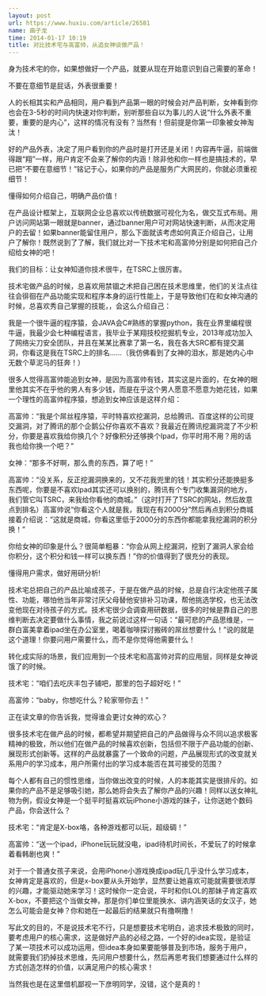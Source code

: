 ```yaml
---
layout: post
url: https://www.huxiu.com/article/26581
name: 曲子龙
time: 2014-01-17 10:19
title: 对比技术宅与高富帅，从追女神谈做产品！
---
```

身为技术宅的你，如果想做好一个产品，就要从现在开始意识到自己需要的革命！

不要在意细节是屁话，外表很重要！

人的长相其实和产品相同，用户看到产品第一眼的时候会对产品判断，女神看到你也会在3-5秒的时间内快速对你判断，别听那些自以为事儿的人说“什么外表不重要，重要的是内心”，这样的情况有没有？当然有！但前提是你第一印象被女神淘汰！

好的产品外表，决定了用户看到你的产品时是打开还是关闭！内容再牛逼，前端做得跟“翔”一样，用户肯定不会来了解你的内涵！除非他和你一样也是搞技术的，早已把“不要在意细节！”铭记于心，如果你的产品是服务广大网民的，你就必须重视细节！

懂得如何介绍自己，明确产品价值！

在产品设计框架上，互联网企业总喜欢以传统数据可视化为名，做交互式布局。用户访问网站第一眼就是banner，通过banner用户可对网站快速判断，从而决定用户的去留！如果banner能留住用户，那么下面就该考虑如何真正介绍自己，让用户了解你！既然说到了了解，我们就比对一下技术宅和高富帅分别是如何把自己介绍给女神的吧！

我们的目标：让女神知道你技术很牛，在TSRC上很厉害。

技术宅做产品的时候，总喜欢用禁锢之术把自己困在技术思维里，他们的关注点往往会徘徊在产品功能实现和程序本身的运行性能上，于是导致他们在和女神沟通的时候，总喜欢秀自己掌握的技能，，会这么介绍自己：

我是一个很牛逼的程序猿，会JAVA会C#熟练的掌握python，我在业界里编程很牛逼，我最少会七种编程语言，我毕业于某翔技校挖掘机专业，2013年成功加入了网络尖刀安全团队，并且在某某比赛拿了第一名，我在各大SRC都有提交漏洞，你看这是我在TSRC上的排名……（我仿佛看到了女神的泪水，那是她内心中无数个草泥马的狂奔！）

很多人觉得高富帅能追到女神，是因为高富帅有钱，其实这是片面的，在女神的眼里他其实不在乎他的男人有多少钱，而是在乎这个男人愿意不愿意为她花钱，如果一个理性的高富帅程序猿，想追到女神应该是这样介绍：

高富帅：“我是个屌丝程序猿，平时特喜欢挖漏洞，总给腾讯、百度这样的公司提交漏洞，对了腾讯的那个企鹅公仔你喜欢不喜欢？我最近在腾讯挖漏洞混了不少积分，你要是喜欢我给你换几个？好像积分还够换个Ipad，你平时用不用？用的话我也给你换一个吧？”

女神：“那多不好啊，那么贵的东西，算了吧！”

高富帅：“没关系，反正挖漏洞换来的，又不花我兜里的钱！其实积分还能换挺多东西呢，你要是不喜欢Ipad其实还可以换别的，腾讯有个专门收集漏洞的地方，我们管它叫TSRC，来我给你看他的商城。”（这时打开了TSRC的网站，然后故意点到排名）高富帅说“你看这个人就是我，我现在有2000分”然后再点到积分商城接着介绍说：“这就是商城，你看这里低于2000分的东西你都能拿我挖漏洞的积分换！”

你给女神的印象是什么？很简单粗暴：“你会从网上挖漏洞，挖到了漏洞人家会给你积分，这个积分和钱一样可以换东西！”你的价值得到了很充分的表现。

懂得用户需求，做好用研分析!

技术宅总把自己的产品比喻成孩子，于是在做产品的时候，总是自行决定他孩子属性、功能，哪怕他当年非常讨厌父母替他安排补习功课，帮他挑选学校，也无法改变他现在对待孩子的方式。技术宅很少会调查用研数据，很多的时候是靠自己的思维判断去决定要做什么事情，我之前说过这样一句话：“最可悲的产品思维是，一群白富美拿着ipad坐在办公室里，喝着咖啡探讨搬砖的屌丝想要什么！”说的就是这个道理！你要问用户需要什么，而不是你觉得他需要什么！

转化成实际的场景，我们应用到一个技术宅和高富帅对弈的应用层，同样是女神说饿了的时候。

技术宅：“咱们去吃庆丰包子铺吧，那里的包子超好吃！”

高富帅：“baby，你想吃什么？轮家带你去！”

正在读文章的你告诉我，觉得谁会更讨女神的欢心？

很多技术宅在做产品的时候，都希望并期望把自己的产品做得与众不同以追求极客精神的极致，所以他们在做产品的时候喜欢创新，包括但不限于产品功能的创新、展现形式创新等。这样的产品就暴露了一个致命的问题，产品展现形式的改变就关系用户的学习成本，用户所需付出的学习成本能否在其可接受的范围？

每个人都有自己的惯性思维，当你做出改变的时候，人的本能其实是很排斥的。如果你的产品不是足够吸引她，那么她将会失去了解你产品的兴趣！同样以送女神礼物为例，假设女神是一个挺平时挺喜欢玩iPhone小游戏的妹子，让你送她个数码产品，你会送什么？

技术宅：“肯定是X-box咯，各种游戏都可以玩，超级碉！”

高富帅：“送一个ipad，iPhone玩玩就没电，ipad待机时间长，不爱玩了的时候拿着看韩剧也爽！”

对于一个普通女孩子来说，会用iPhone小游戏换成ipad玩几乎没什么学习成本，女神肯定是喜欢的，但是x-box要从头开始学，显然要让她喜欢可能就需要很浓厚的兴趣，才能驱动她来学习！这时候你一定会说，平时和你LOL的那妹子肯定喜欢X-box，不要把这个当做女神，那是你们单位里能换水、讲内涵笑话的女汉子，她怎么可能会是女神？你和她在一起最后的结果就只有撸啊撸！

写此文的目的，不是说技术宅不行，只是想要技术宅明白，追求技术极致的同时，要考虑用户的核心需求，这是做好产品的必经之路，一个好的idea实现，是验证了某一项技术可以成功运用，但idea本身如果要能够普及到市场，服务于用户，就需要我们扔掉技术思维，先问用户想要什么，然后再思考我们想要通过什么样的方式创造怎样的价值，以满足用户的核心需求！

当然我也是在这里借机鄙视一下彦明同学，没错，这个是真的！

